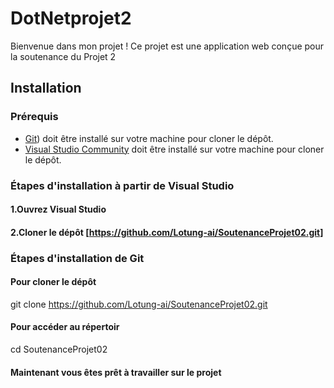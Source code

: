 # DotNetprojet2
Bienvenue dans mon projet ! Ce projet est une application web conçue pour la soutenance du Projet 2

## Installation

### Prérequis
- [Git](https://git-scm.com/downloads)) doit être installé sur votre machine pour cloner le dépôt.
- [Visual Studio Community](https://visualstudio.microsoft.com/fr/downloads/) doit être installé sur votre machine pour cloner le dépôt.

### Étapes d'installation à partir de Visual Studio
#### 1.Ouvrez Visual Studio
#### 2.Cloner le dépôt [https://github.com/Lotung-ai/SoutenanceProjet02.git]

### Étapes d'installation de Git
#### Pour cloner le dépôt
git clone https://github.com/Lotung-ai/SoutenanceProjet02.git
#### Pour accéder au répertoir
cd SoutenanceProjet02
#### Maintenant vous êtes prêt à travailler sur le projet


